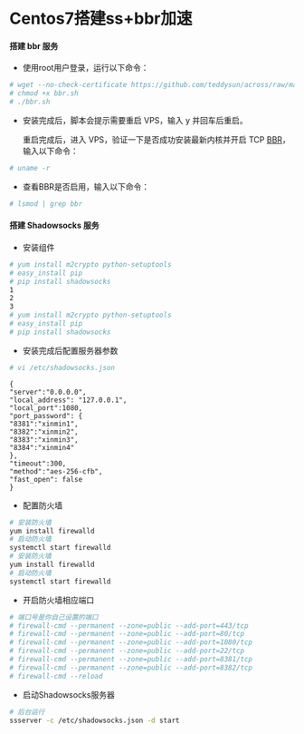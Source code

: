# Centos7搭建ss+bbr加速

#### 搭建 bbr 服务

*  使用root用户登录，运行以下命令：

```bash
# wget --no-check-certificate https://github.com/teddysun/across/raw/master/bbr.sh
# chmod +x bbr.sh
# ./bbr.sh
```

* 安装完成后，脚本会提示需要重启 VPS，输入 y 并回车后重启。

  重启完成后，进入 VPS，验证一下是否成功安装最新内核并开启 TCP [BBR](https://mrhee.com/tag/bbr)，输入以下命令：

```bash
# uname -r
```

*  查看BBR是否启用，输入以下命令：

```bash
# lsmod | grep bbr
```

#### 搭建 Shadowsocks 服务

* 安装组件

```bash
# yum install m2crypto python-setuptools
# easy_install pip
# pip install shadowsocks
1
2
3
# yum install m2crypto python-setuptools
# easy_install pip
# pip install shadowsocks
```

* 安装完成后配置服务器参数

```bash
# vi /etc/shadowsocks.json
```

```text
{
"server":"0.0.0.0",
"local_address": "127.0.0.1",
"local_port":1080,
"port_password": {
"8381":"xinmin1",
"8382":"xinmin2",
"8383":"xinmin3",
"8384":"xinmin4"
},
"timeout":300,
"method":"aes-256-cfb",
"fast_open": false
}
```

* 配置防火墙

```bash
# 安装防火墙
yum install firewalld
# 启动防火墙
systemctl start firewalld
# 安装防火墙
yum install firewalld
# 启动防火墙
systemctl start firewalld
```

* 开启防火墙相应端口

```bash
# 端口号是你自己设置的端口
# firewall-cmd --permanent --zone=public --add-port=443/tcp
# firewall-cmd --permanent --zone=public --add-port=80/tcp
# firewall-cmd --permanent --zone=public --add-port=1080/tcp
# firewall-cmd --permanent --zone=public --add-port=22/tcp
# firewall-cmd --permanent --zone=public --add-port=8381/tcp
# firewall-cmd --permanent --zone=public --add-port=8382/tcp
# firewall-cmd --reload
```

* 启动Shadowsocks服务器

```bash
# 后台运行    
ssserver -c /etc/shadowsocks.json -d start
```



